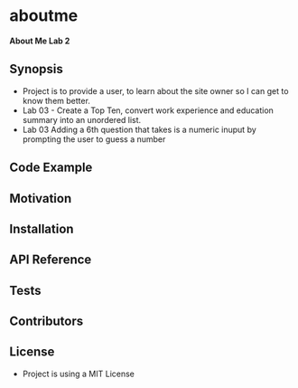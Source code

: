 # aboutme
**About Me Lab 2**
## Synopsis
- Project is to provide a user, to learn about the site owner so I can get to know them better.
- Lab 03 - Create a Top Ten, convert work experience and education summary into an unordered list.
- Lab 03 Adding a 6th question that takes is a numeric inuput by prompting the user to guess a number 
## Code Example


## Motivation

## Installation



## API Reference

## Tests



## Contributors


## License
- Project is using a MIT License
